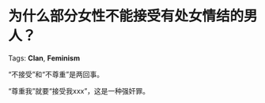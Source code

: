 # 为什么部分女性不能接受有处女情结的男人？

Tags: **Clan**, **Feminism**

“不接受”和“不尊重”是两回事。

“尊重我”就要“接受我xxx”，这是一种强奸罪。



